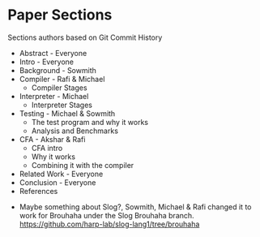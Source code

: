 # Paper Sections

Sections authors based on Git Commit History

* Abstract - Everyone
* Intro - Everyone
* Background - Sowmith
* Compiler - Rafi & Michael 
    * Compiler Stages
* Interpreter - Michael
    * Interpreter Stages
* Testing - Michael & Sowmith
    * The test program and why it works
    * Analysis and Benchmarks
* CFA - Akshar & Rafi
    * CFA intro 
    * Why it works
    * Combining it with the compiler
* Related Work - Everyone
* Conclusion - Everyone
* References



- Maybe something about Slog?, Sowmith, Michael & Rafi changed it to work for Brouhaha under the Slog Brouhaha branch. https://github.com/harp-lab/slog-lang1/tree/brouhaha